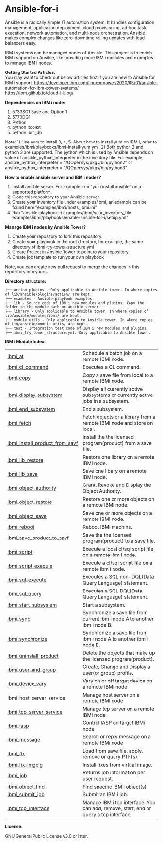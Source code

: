 # Ansible-for-i


Ansible is a radically simple IT automation system. It handles configuration management, application deployment, cloud provisioning, ad-hoc task execution, network automation, and multi-node orchestration. Ansible makes complex changes like zero-downtime rolling updates with load balancers easy. 

IBM i systems can be managed nodes of Ansible. This project is to enrich IBM i support on Ansible, like providing more IBM i modules and examples to manage IBM i nodes. 

<b>Getting Started Articles: </b> <br>
You may want to check out below articles first if you are new to Ansible for IBM i support.
<a href="https://developer.ibm.com/linuxonpower/2020/05/01/ansible-automation-for-ibm-power-systems/" target="_blank">https://developer.ibm.com/linuxonpower/2020/05/01/ansible-automation-for-ibm-power-systems/</a>  <br>
https://ibm.github.io/cloud-i-blog/

<b>Dependencies on IBM i node: </b>
1. 5733SC1 Base and Option 1
2. 5770DG1
3. Python
4. python itoolkit
5. python ibm_db

Note: 1) Use yum to install 3, 4, 5. About how to install yum on IBM i, refer to examples/ibmi/playbooks/ibmi-install-yum.yml.
2) Both python 2 and python 3 are supported. The python which is used by Ansible depends on value of  ansible_python_interpreter in the inventory file. For example, ansible_python_interpreter = "/QOpensys/pkgs/bin/python2" or ansible_python_interpreter = "/QOpensys/pkgs/bin/python3"

<b>How to enable ansible server and IBM i nodes? </b> <br>
1. Install ansible server. For example, run "yum install ansible" on a supported platform.
2. Clone this repository to your Ansible server.
3. Create your inventory file under examples/ibmi, an example can be found here "examples/ibmi/hosts_ibmi.ini"
4. Run "ansible-playbook -i examples/ibmi/your_inventory_file examples/ibmi/playbooks/enable-ansible-for-i/setup.yml"</br>

<b>Manage IBM i nodes by Ansible Tower? </b> <br>
1. Create your repository to fork this repository.
2. Create your playbook in the root directory, for example, the same directory of ibmi-try-tower-structure.yml
3. Create Project in Ansible Tower to point to your repository.
4. Create job template to run your own playbook

Note, you can create new pull request to merge the changes in this repository into yours.

<b>Directory structure: </b>

```
├── action_plugins - Only applicable to Ansible tower. In where copies of lib/ansible/plugins/action/ are kept.
├── examples - Ansible playbook examples.
├── lib - Source code of IBM i new modules and plugins. Copy the folder to the module path on ansible server.
├── library - Only applicable to Ansible tower. In where copies of lib/ansible/modules/ibmi/ are kept. 
├── module_utils - Only applicable to Ansible tower. In where copies of lib/ansible/module_utils/ are kept.  
├── test - Integration test code of IBM i new modules and plugins.
├── ibmi_try_tower_structure.yml. Only applicable to Ansible tower. 
```


<b>IBM i Module Index:</b><br>
<table>
  <tr>
    <td>
      <a href="https://github.com/IBM/ansible-for-i/tree/master/lib/ansible/modules/ibmi/ibmi_at.py">ibmi_at</a>
    </td>
    <td>
      Schedule a batch job on a remote IBMi node.
    </td>
  </tr>
  <tr>
    <td>
      <a href="https://github.com/IBM/ansible-for-i/tree/master/lib/ansible/modules/ibmi/ibmi_cl_command.py">ibmi_cl_command</a>
    </td>
    <td>
      Executes a CL command.
    </td>
  </tr>  
  <tr>
    <td>
      <a href="https://github.com/IBM/ansible-for-i/tree/master/lib/ansible/modules/ibmi/ibmi_copy.py">ibmi_copy</a>
    </td>
    <td>
      Copy a save file from local to a remote IBMi node.
    </td>
  </tr>
  <tr>
    <td>
      <a href="https://github.com/IBM/ansible-for-i/tree/master/lib/ansible/modules/ibmi/ibmi_display_subsystem.py">ibmi_display_subsystem</a>
    </td>
    <td>
      Display all currently active subsystems or currently active jobs in a subsystem.
    </td>
  </tr>
  <tr>
    <td>
      <a href="https://github.com/IBM/ansible-for-i/tree/master/lib/ansible/modules/ibmi/ibmi_end_subsystem.py">ibmi_end_subsystem</a>
    </td>
    <td>
      End a subsystem.
    </td>
  </tr>  
		<tr>
			<td>
				<a href="https://github.com/IBM/ansible-for-i/tree/master/lib/ansible/modules/ibmi/ibmi_fetch.py">ibmi_fetch</a><br />
			</td>
			<td>
				Fetch objects or a library from a remote IBMi node and store on local.<br />
			</td>
		</tr>
		<tr>
			<td>
				<a href="https://github.com/IBM/ansible-for-i/tree/master/lib/ansible/modules/ibmi/ibmi_install_product_from_savf.py">ibmi_install_product_from_savf</a><br />
			</td>
			<td>
				Install the the licensed program(product) from a save file.<br />
			</td>
		</tr>
		<tr>
			<td>
				<a href="https://github.com/IBM/ansible-for-i/tree/master/lib/ansible/modules/ibmi/ibmi_lib_restore.py">ibmi_lib_restore</a><br />
			</td>
			<td>
				Restore one library on a remote IBMi node.<br />
			</td>
		</tr>
		<tr>
			<td>
				<a href="https://github.com/IBM/ansible-for-i/tree/master/lib/ansible/modules/ibmi/ibmi_lib_save.py">ibmi_lib_save</a><br />
			</td>
			<td>
				Save one libary on a remote IBMi node.<br />
			</td>
		</tr>
		<tr>
			<td>
				<a href="https://github.com/IBM/ansible-for-i/tree/master/lib/ansible/modules/ibmi/ibmi_object_authority.py">ibmi_object_authority</a><br />
			</td>
			<td>
				Grant, Revoke and Display the Object Authority.<br />
			</td>
		</tr>
		<tr>
			<td>
				<a href="https://github.com/IBM/ansible-for-i/tree/master/lib/ansible/modules/ibmi/ibmi_object_restore.py">ibmi_object_restore</a><br />
			</td>
			<td>
				Restore one or more objects on a remote IBMi node.<br />
			</td>
		</tr>
		<tr>
			<td>
				<a href="https://github.com/IBM/ansible-for-i/tree/master/lib/ansible/modules/ibmi/ibmi_object_save.py">ibmi_object_save</a><br />
			</td>
			<td>
				Save one or more objects on a remote IBMi node.<br />
			</td>
		</tr>
		<tr>
			<td>
				<a href="https://github.com/IBM/ansible-for-i/tree/master/lib/ansible/modules/ibmi/ibmi_reboot.py">ibmi_reboot</a><br />
			</td>
			<td>
				Reboot IBMi machine.<br />
			</td>
		</tr>
		<tr>
			<td>
				<a href="https://github.com/IBM/ansible-for-i/tree/master/lib/ansible/modules/ibmi/ibmi_save_product_to_savf.py">ibmi_save_product_to_savf</a><br />
			</td>
			<td>
				Save the the licensed program(product) to a save file.<br />
			</td>
		</tr>
		<tr>
			<td>
				<a href="https://github.com/IBM/ansible-for-i/tree/master/lib/ansible/modules/ibmi/ibmi_script.py">ibmi_script</a><br />
			</td>
			<td>
				Execute a local cl/sql script file on a remote ibm i node. <br />
			</td>
		</tr>
		<tr>
			<td>
				<a href="https://github.com/IBM/ansible-for-i/tree/master/lib/ansible/modules/ibmi/ibmi_script_execute.py">ibmi_script_execute</a><br />
			</td>
			<td>
				Execute a cl/sql script file on a remote ibm i node.<br />
			</td>
		</tr>
		<tr>
			<td>
				<a href="https://github.com/IBM/ansible-for-i/tree/master/lib/ansible/modules/ibmi/ibmi_sql_execute.py">ibmi_sql_execute</a><br />
			</td>
			<td>
				Executes a SQL non-DQL(Data Query Language) statement.<br />
			</td>
		</tr>
		<tr>
			<td>
				<a href="https://github.com/IBM/ansible-for-i/tree/master/lib/ansible/modules/ibmi/ibmi_sql_query.py">ibmi_sql_query</a><br />
			</td>
			<td>
				Executes a SQL DQL(Data Query Language) statement.<br />
			</td>
		</tr>
		<tr>
			<td>
				<a href="https://github.com/IBM/ansible-for-i/tree/master/lib/ansible/modules/ibmi/ibmi_start_subsystem.py">ibmi_start_subsystem</a><br />
			</td>
			<td>
				Start a subsystem.<br />
			</td>
		</tr>
		<tr>
			<td>
				<a href="https://github.com/IBM/ansible-for-i/tree/master/lib/ansible/modules/ibmi/ibmi_sync.py">ibmi_sync</a><br />
			</td>
			<td>
				Synchronize a save file from current ibm i node A to another ibm i node B.<br />
			</td>
		</tr>
		<tr>
			<td>
				<a href="https://github.com/IBM/ansible-for-i/tree/master/lib/ansible/modules/ibmi/ibmi_synchronize.py">ibmi_synchronize</a><br />
			</td>
			<td>
				Synchronize a save file from ibm i node A to another ibm i node B.<br />
			</td>
		</tr>
		<tr>
			<td>
				<a href="https://github.com/IBM/ansible-for-i/tree/master/lib/ansible/modules/ibmi/ibmi_uninstall_product.py">ibmi_uninstall_product</a><br />
			</td>
			<td>
				Delete the objects that make up the licensed program(product).<br />
			</td>
		</tr>
		<tr>
			<td>
				<a href="https://github.com/IBM/ansible-for-i/tree/master/lib/ansible/modules/ibmi/ibmi_user_and_group.py">ibmi_user_and_group</a><br />
			</td>
			<td>
				Create, Change and Display a user(or group) profile.<br />
			</td>
		</tr>
		<tr>
			<td>
				<a href="https://github.com/IBM/ansible-for-i/tree/master/lib/ansible/modules/ibmi/ibmi_device_vary.py">ibmi_device_vary</a><br />
			</td>
			<td>
				Vary on or off target device on a remote IBMi node<br />
			</td>
		</tr>
		<tr>
			<td>
				<a href="https://github.com/IBM/ansible-for-i/tree/master/lib/ansible/modules/ibmi/ibmi_host_server_service.py">ibmi_host_server_service</a><br />
			</td>
			<td>
				Manage host server on a remote IBMi node<br />
			</td>
		</tr>
		<tr>
			<td>
				<a href="https://github.com/IBM/ansible-for-i/tree/master/lib/ansible/modules/ibmi/ibmi_tcp_server_service.py">ibmi_tcp_server_service</a><br />
			</td>
			<td>
				Manage tcp server on a remote IBMi node<br />
			</td>
		</tr>
		<tr>
			<td>
				<a href="https://github.com/IBM/ansible-for-i/tree/master/lib/ansible/modules/ibmi/ibmi_iasp.py">ibmi_iasp</a><br />
			</td>
			<td>
				Control IASP on target IBMi node<br />
			</td>
		</tr>
		<tr>
			<td>
				<a href="https://github.com/IBM/ansible-for-i/tree/master/lib/ansible/modules/ibmi/ibmi_message.py">ibmi_message</a><br />
			</td>
			<td>
				Search or reply message on a remote IBMi node<br />
			</td>
		</tr>
		<tr>
			<td>
				<a href="https://github.com/IBM/ansible-for-i/tree/master/lib/ansible/modules/ibmi/ibmi_fix.py">ibmi_fix</a><br />
			</td>
			<td>
				Load from save file, apply, remove or query PTF(s). <br />
			</td>
		</tr>
		<tr>
			<td>
				<a href="https://github.com/IBM/ansible-for-i/tree/master/lib/ansible/modules/ibmi/ibmi_fix_imgclg.py">ibmi_fix_imgclg</a><br />
			</td>
			<td>
				Install fixes from virtual image.<br />
			</td>
		</tr>
		<tr>
			<td>
				<a href="https://github.com/IBM/ansible-for-i/tree/master/lib/ansible/modules/ibmi/ibmi_job.py">ibmi_job</a><br />
			</td>
			<td>
				Returns job information per user request.<br />
			</td>
		</tr>
		<tr>
			<td>
				<a href="https://github.com/IBM/ansible-for-i/tree/master/lib/ansible/modules/ibmi/ibmi_object_find.py">ibmi_object_find</a><br />
			</td>
			<td>
				Find specific IBM i object(s).<br />
			</td>
		</tr>
		<tr>
			<td>
				<a href="https://github.com/IBM/ansible-for-i/tree/master/lib/ansible/modules/ibmi/ibmi_submit_job.py">ibmi_submit_job</a><br />
			</td>
			<td>
				Submit an IBM i job.<br />
			</td>
		</tr>
		<tr>
			<td>
				<a href="https://github.com/IBM/ansible-for-i/tree/master/lib/ansible/modules/ibmi/ibmi_tcp_interface.py">ibmi_tcp_interface</a><br />
			</td>
			<td>
				Manage IBM i tcp interface. You can add, remove, start, end or query a tcp interface.<br />
			</td>
		</tr>
  
</table>

<b>License: </b><br>

GNU General Public License v3.0 or later.


